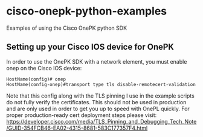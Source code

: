cisco-onepk-python-examples
===========================

Examples of using the Cisco OnePK python SDK

## Setting up your Cisco IOS device for OnePK

In order to use the OnePK SDK with a network element, you must enable onep on the Cisco IOS device:

    HostName(config)# onep
    HostName(config-onep)#transport type tls disable-remotecert-validation

Note that this config along with the TLS pinning I use in the example scripts do not fully verify the certificates. This should not be used in production and are only used in order to get you up to speed with OnePL quickly. For proper production-ready cert deployment steps please visit: https://developer.cisco.com/media/TLS_Pinning_and_Debugging_Tech_Note/GUID-354FCB46-EA02-4315-8681-583C177357F4.html